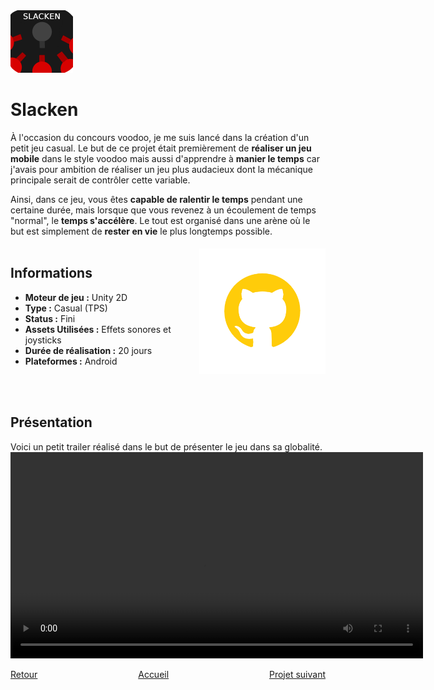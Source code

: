 <img src="./Images/Slacken_1.png" alt="Slacken Logo" width="100" height="100">

# Slacken

  À l'occasion du concours voodoo, je me suis lancé dans la création d'un petit jeu casual. Le but de ce projet était premièrement de **réaliser un jeu mobile** dans le style voodoo mais aussi d'apprendre à **manier le temps** car j'avais pour ambition de réaliser un jeu plus audacieux dont la mécanique principale serait de contrôler cette variable.
  
  Ainsi, dans ce jeu, vous êtes **capable de ralentir le temps** pendant une certaine durée, mais lorsque que vous revenez à un écoulement de temps "normal", le **temps s'accélère**. Le tout est organisé dans une arène où le but est simplement de **rester en vie** le plus longtemps possible.
<br><br>

## Informations
<p>
  <a href="https://github.com/Beroud-Dylan/Slacken"><img src="./Images/GithubLogo.png" alt="Lien vers Github" width="40%;" style="float: right; margin-top: -70px;"></a>
<ul>
  <li><b>Moteur de jeu :</b> Unity 2D</li>
  <li><b>Type :</b> Casual (TPS)</li>
  <li><b>Status :</b> Fini</li>
  <li><b>Assets Utilisées :</b> Effets sonores et joysticks</li>
  <li><b>Durée de réalisation :</b> 20 jours</li>
  <li><b>Plateformes :</b> Android</li>
</ul>
</p>
<br><br>

## Présentation
  Voici un petit trailer réalisé dans le but de présenter le jeu dans sa globalité.
<video width="660" controls>
  <source src="./Videos/TrailerSlacken.mp4" type="video/mp4">
  Votre navigateur ne supporte pas la lecture de vidéos HTML5.
</video>
<br>

<div style="display: flex; justify-content: space-between;">
    <div><a href="./trapped.html">Retour</a></div>
    <div><a href="./index.html">Accueil</a></div>
    <div><a href="./rocknfall.html">Projet suivant</a></div>
</div>
